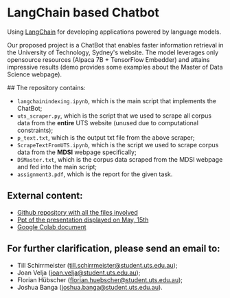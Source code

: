 # LangChain based Chatbot
Using [LangChain](https://github.com/hwchase17/langchain/) for developing applications powered by language models.

Our proposed project is a ChatBot that enables faster information retrieval in the University of Technology, Sydney's website.
The model leverages only opensource resources (Alpaca 7B + TensorFlow Embedder) and attains impressive results (demo provides some examples about the Master of Data Science webpage).  

## The repository contains:
  - `langchainindexing.ipynb`, which is the main script that implements the ChatBot;
  - `uts_scraper.py`, which is the script that we used to scrape all corpus data from the **entire** UTS website (unused due to computational constraints);
  - `p_text.txt`, which is the output txt file from the above scraper;
  - `ScrapeTextFromUTS.ipynb`, which is the script we used to scrape corpus data from the **MDSI** webpage specifically;
  - `DSMaster.txt`, which is the corpus data scraped from the MDSI webpage and fed into the main script;
  - `assignment3.pdf`, which is the report for the given task.

## External content:
- [Github repository with all the files involved](https://github.com/fhuebscher/nlp-langchain)
- [Ppt of the presentation displayed on May, 15th](https://studentutsedu-my.sharepoint.com/:p:/g/personal/joan_velja_student_uts_edu_au/EQA46W6rGNhBh2qPYu4Gd9YB0cxJ5RpolxwMmSqZ40-K0A?e=BJFVdK)
- [Google Colab document](https://colab.research.google.com/drive/1P1vZn4dKZrM-trgRUrWfopbUmu5Z36BN?usp=sharing)

## For further clarification, please send an email to:
  - Till Schirrmeister (till.schirrmeister@student.uts.edu.au);
  - Joan Velja (joan.velja@student.uts.edu.au);
  - Florian Hübscher (florian.huebscher@student.uts.edu.au);
  - Joshua Banga (joshua.banga@student.uts.edu.au).
